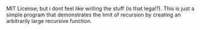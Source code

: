MIT License; but i dont feel like writing the stuff (is that legal?).
This is just a simple program that demonstrates the limit of recursion by creating an arbitrarily large recursive function.
